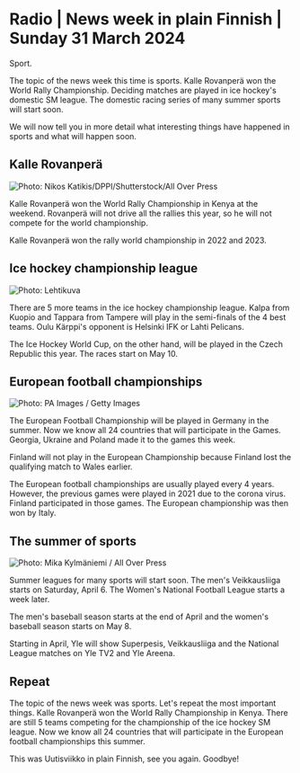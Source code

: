 # Radio \| News week in plain Finnish \| Sunday 31 March 2024

Sport.

The topic of the news week this time is sports. Kalle Rovanperä won the World Rally Championship. Deciding matches are played in ice hockey's domestic SM league. The domestic racing series of many summer sports will start soon.

We will now tell you in more detail what interesting things have happened in sports and what will happen soon.

## Kalle Rovanperä

![ Photo: Nikos Katikis/DPPI/Shutterstock/All Over Press](https://images.cdn.yle.fi/image/upload/c_crop,h_2812,w_5000,x_0,y_0/ar_1.7777777777777777,c_fill,g_faces,h_431,w_767/dpr_1.0/q_auto:eco/f_auto/fl_lossy/v1711788087/39-12646496607cfc220af1)

Kalle Rovanperä won the World Rally Championship in Kenya at the weekend. Rovanperä will not drive all the rallies this year, so he will not compete for the world championship.

Kalle Rovanperä won the rally world championship in 2022 and 2023.

## Ice hockey championship league

![ Photo: Lehtikuva](https://images.cdn.yle.fi/image/upload/c_crop,h_2880,w_5120,x_0,y_0/ar_1.777777777777777,c_fill,g_faces,h_431,w_767/dpr_1.0/q_auto:eco/f_auto/fl_lossy/v1711825179/39-1264711660860f54863b)

There are 5 more teams in the ice hockey championship league. Kalpa from Kuopio and Tappara from Tampere will play in the semi-finals of the 4 best teams. Oulu Kärppi's opponent is Helsinki IFK or Lahti Pelicans.

The Ice Hockey World Cup, on the other hand, will be played in the Czech Republic this year. The races start on May 10.

## European football championships

![ Photo: PA Images / Getty Images](https://images.cdn.yle.fi/image/upload/c_crop,h_2269,w_4034,x_9,y_211/ar_1.7777777777777777,c_fill,g_faces,h_431,w_767/dpr_1.0/q_auto:eco/f_auto/fl_lossy/v1711120956/39-126102165fcc0e7165b5)

The European Football Championship will be played in Germany in the summer. Now we know all 24 countries that will participate in the Games. Georgia, Ukraine and Poland made it to the games this week.

Finland will not play in the European Championship because Finland lost the qualifying match to Wales earlier.

The European football championships are usually played every 4 years. However, the previous games were played in 2021 due to the corona virus. Finland participated in those games. The European championship was then won by Italy.

## The summer of sports

![ Photo: Mika Kylmäniemi / All Over Press](https://images.cdn.yle.fi/image/upload/c_crop,h_2239,w_3990,x_0,y_333/ar_1.7777777777777777,c_fill,g_faces,h_431,w_767/dpr_1.0/q_auto:eco/f_auto/fl_lossy/v1694862895/39-117292165058e058cbd0)

Summer leagues for many sports will start soon. The men's Veikkausliiga starts on Saturday, April 6. The Women's National Football League starts a week later.

The men's baseball season starts at the end of April and the women's baseball season starts on May 8.

Starting in April, Yle will show Superpesis, Veikkausliiga and the National League matches on Yle TV2 and Yle Areena.

## Repeat

The topic of the news week was sports. Let's repeat the most important things. Kalle Rovanperä won the World Rally Championship in Kenya. There are still 5 teams competing for the championship of the ice hockey SM league. Now we know all 24 countries that will participate in the European football championships this summer.

This was Uutisviikko in plain Finnish, see you again. Goodbye!
